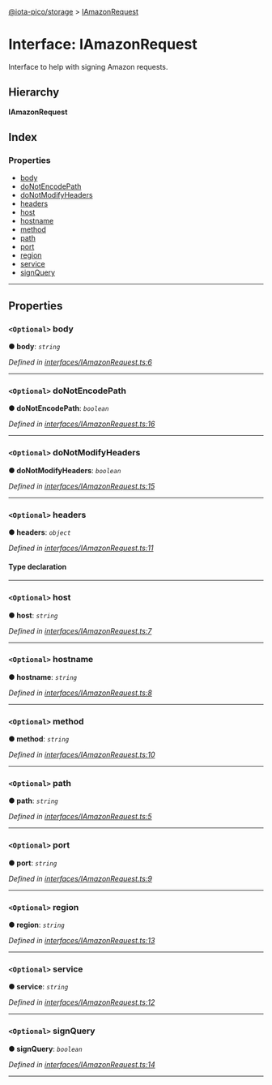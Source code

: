 [@iota-pico/storage](../README.md) > [IAmazonRequest](../interfaces/iamazonrequest.md)

# Interface: IAmazonRequest

Interface to help with signing Amazon requests.

## Hierarchy

**IAmazonRequest**

## Index

### Properties

* [body](iamazonrequest.md#body)
* [doNotEncodePath](iamazonrequest.md#donotencodepath)
* [doNotModifyHeaders](iamazonrequest.md#donotmodifyheaders)
* [headers](iamazonrequest.md#headers)
* [host](iamazonrequest.md#host)
* [hostname](iamazonrequest.md#hostname)
* [method](iamazonrequest.md#method)
* [path](iamazonrequest.md#path)
* [port](iamazonrequest.md#port)
* [region](iamazonrequest.md#region)
* [service](iamazonrequest.md#service)
* [signQuery](iamazonrequest.md#signquery)

---

## Properties

<a id="body"></a>

### `<Optional>` body

**● body**: *`string`*

*Defined in [interfaces/IAmazonRequest.ts:6](https://github.com/iota-pico/storage/blob/9579284/src/interfaces/IAmazonRequest.ts#L6)*

___
<a id="donotencodepath"></a>

### `<Optional>` doNotEncodePath

**● doNotEncodePath**: *`boolean`*

*Defined in [interfaces/IAmazonRequest.ts:16](https://github.com/iota-pico/storage/blob/9579284/src/interfaces/IAmazonRequest.ts#L16)*

___
<a id="donotmodifyheaders"></a>

### `<Optional>` doNotModifyHeaders

**● doNotModifyHeaders**: *`boolean`*

*Defined in [interfaces/IAmazonRequest.ts:15](https://github.com/iota-pico/storage/blob/9579284/src/interfaces/IAmazonRequest.ts#L15)*

___
<a id="headers"></a>

### `<Optional>` headers

**● headers**: *`object`*

*Defined in [interfaces/IAmazonRequest.ts:11](https://github.com/iota-pico/storage/blob/9579284/src/interfaces/IAmazonRequest.ts#L11)*

#### Type declaration

[id: `string`]: `string`

___
<a id="host"></a>

### `<Optional>` host

**● host**: *`string`*

*Defined in [interfaces/IAmazonRequest.ts:7](https://github.com/iota-pico/storage/blob/9579284/src/interfaces/IAmazonRequest.ts#L7)*

___
<a id="hostname"></a>

### `<Optional>` hostname

**● hostname**: *`string`*

*Defined in [interfaces/IAmazonRequest.ts:8](https://github.com/iota-pico/storage/blob/9579284/src/interfaces/IAmazonRequest.ts#L8)*

___
<a id="method"></a>

### `<Optional>` method

**● method**: *`string`*

*Defined in [interfaces/IAmazonRequest.ts:10](https://github.com/iota-pico/storage/blob/9579284/src/interfaces/IAmazonRequest.ts#L10)*

___
<a id="path"></a>

### `<Optional>` path

**● path**: *`string`*

*Defined in [interfaces/IAmazonRequest.ts:5](https://github.com/iota-pico/storage/blob/9579284/src/interfaces/IAmazonRequest.ts#L5)*

___
<a id="port"></a>

### `<Optional>` port

**● port**: *`string`*

*Defined in [interfaces/IAmazonRequest.ts:9](https://github.com/iota-pico/storage/blob/9579284/src/interfaces/IAmazonRequest.ts#L9)*

___
<a id="region"></a>

### `<Optional>` region

**● region**: *`string`*

*Defined in [interfaces/IAmazonRequest.ts:13](https://github.com/iota-pico/storage/blob/9579284/src/interfaces/IAmazonRequest.ts#L13)*

___
<a id="service"></a>

### `<Optional>` service

**● service**: *`string`*

*Defined in [interfaces/IAmazonRequest.ts:12](https://github.com/iota-pico/storage/blob/9579284/src/interfaces/IAmazonRequest.ts#L12)*

___
<a id="signquery"></a>

### `<Optional>` signQuery

**● signQuery**: *`boolean`*

*Defined in [interfaces/IAmazonRequest.ts:14](https://github.com/iota-pico/storage/blob/9579284/src/interfaces/IAmazonRequest.ts#L14)*

___

